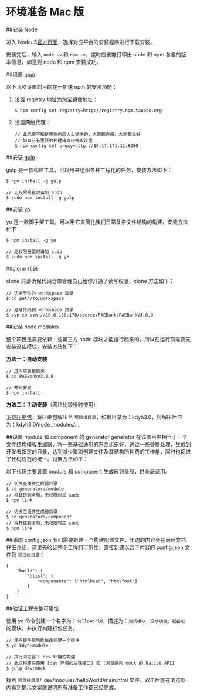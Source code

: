 环境准备 Mac 版
=================
##安装 [Node](https://nodejs.org/en/)

进入 NodeJS[官方页面](https://nodejs.org/en/)，选择对应平台的安装程序进行下载安装。

安装完后，输入 `node -v` 和 `npm -v`，这时应该能打印出 node 和 npm 各自的版本信息，如是则 node 和 npm 安装成功。

##设置 [npm](https://npmjs.org)

以下几项设置的目的在于加速 npm 的安装功能：

1. 设置 registry 地址为淘宝镜像地址：

    ```
    $ npm config set registry=http://registry.npm.taobao.org
    ```
2. 设置网络代理：

    ```
    // 此代理不知是哪位内部人士提供的，大家都在用，大家都说好
    // 如自己有更好的代理请自行修改设置
    $ npm config set proxy=http://10.17.171.11:8080
    ```
    
##安装 [gulp](http://gulpjs.com/)

gulp 是一款构建工具，可以用来组织各种工程化的任务，安装方法如下：

```
$ npm install -g gulp

// 无权限报错时请加 sudo
$ sudo npm install -g gulp
```

##安装 [yo](http://yeoman.io/)

yo 是一款脚手架工具，可以用它来简化我们日常复杂文件结构的构建，安装方法如下：

```
$ npm install -g yo

// 无权限报错时请加 sudo
$ sudo npm install -g yo
```

##clone 代码

clone 前请确保代码仓库管理员已给你开通了读写权限，clone 方法如下：

```
// 切换至你的 workspace 目录
$ cd path/to/workspace

// 克隆代码到 workspace 目录
$ svn co svn://10.6.160.170/source/PAEBank/PAEBankV3.0.0
```

##安装 node modules

整个项目是需要依赖一些第三方 node 模块才能运行起来的，所以在运行前需要先安装这些模块，安装方法如下：

**方法一：自动安装**

```
// 进入项目根目录
$ cd PAEBankV3.0.0

// 开始安装
$ npm install
```

**方法二：手动安装**（网络比较慢时使用）

[下载压缩包](http://pan.baidu.com/s/1mhgzU2G)，将压缩包解压至 `项目根目录`，如根目录为：kdyh3.0，则解压后应为：kdyh3.0/node_modules/...


##设置 module 和 component 的 generator
generator 在该项目中相当于一个文件结构模板生成器，将一些基础通用的东西组织好，通过一些替换处理，生成到开发者指定的目录，达到减少繁琐创建文件及其结构所耗费的工作量，同时也促进了代码规范的统一。设置方法如下：

以下代码主要设置 module 和 component 生成器到全局，供全局调用。

```
// 切换至模块生成器目录
$ cd generators/module
// 将其链到全局，无权限时加 sudo
$ npm link

// 切换至组件生成器目录
$ cd generators/component
// 将其链到全局，无权限时加 sudo
$ npm link
```

##添加 config.json
我们需要新建一个构建配置文件，里边的内容会在后续文档仔细介绍，这里先验证整个工程的可用性，直接新建以含下内容的 config.json 文件到 `项目根目录`：

```
{
    "build": {
        "blist": {
            "components": ["htmlhead", "htmlfoot"]
        }
    }
}
```

##验证工程完整可用性

使用 yo 命令创建一个名字为：`helloWorld`，描述为：`测试模块，没啥功能，就酱吧` 的模块，并执行构建打包任务。

```
// 使用脚手架功能快速创建一个模块
$ yo kdyh-module

// 执行浏览器下 dev 环境的构建
// 此次构建将使用 [dev 环境的后端接口] 和 [浏览器内 mock 的 Native API]
$ gulp dev:mock
```

找到 `项目根目录`/_dev/modules/helloWorld/main.html 文件，双击后能在浏览器内看到提示文案就说明所有准备工作都已经完成。
